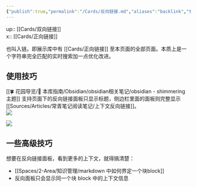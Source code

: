 ```yaml
---
{"publish":true,"permalink":"/Cards/反向链接.md","aliases":"backlink","title":"反向链接","created":"2022-06-25","modified":"2024-05-17","published":"2025-07-10T00:58:15.931+08:00","cssclasses":""}
---
```



up:: [[Cards/双向链接]]  
x:: [[Cards/正向链接]]  

也叫入链。即展示库中有 [[Cards/正向链接]] 至本页面的全部页面。本质上是一个字符串完全匹配的实时搜索加一点优化改进。

## 使用技巧

[[🍀 花园导览/🧰 本库指南/Obsidian/obsidian相关笔记/obsidian - shimmering 主题]] 支持页面下的反向链接面板只显示标题，侧边栏里面的面板则完整显示 [[Sources/Articles/常青笔记阅读笔记/上下文反向链接]]。  
![](https://img2.oldwinter.top/Pasted%20image%2020220811214324.png)

![](https://img2.oldwinter.top/Pasted%20image%2020220811214421.png)

## 一些高级技巧

想要在反向链接面板，看到更多的上下文，就得搞清楚：

- [[Spaces/2-Area/知识管理/markdown 中如何界定一个块block]]
- 反向面板只会显示同一个块 block 中的上下文信息